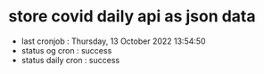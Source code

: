 # store covid daily api as json data

- last cronjob : Thursday, 13 October 2022 13:54:50
- status og cron : success
- status daily cron : success
      
      